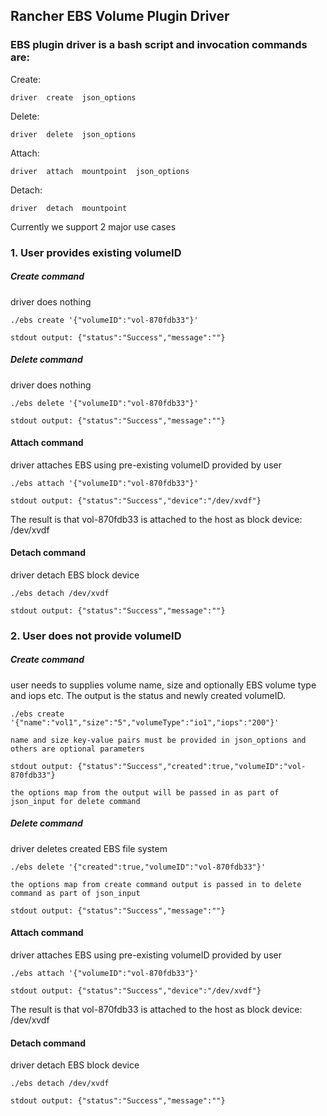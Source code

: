 ## Rancher EBS Volume Plugin Driver

### EBS plugin driver is a bash script and invocation commands are:

Create:
```
driver  create  json_options
```

Delete:
```
driver  delete  json_options
```

Attach:
```
driver  attach  mountpoint  json_options
```

Detach:
```
driver  detach  mountpoint
```

Currently we support 2 major use cases

### 1. User provides existing volumeID

##### Create command
driver does nothing

```
./ebs create '{"volumeID":"vol-870fdb33"}'

stdout output: {"status":"Success","message":""}
```

##### Delete command
driver does nothing

```
./ebs delete '{"volumeID":"vol-870fdb33"}'

stdout output: {"status":"Success","message":""}
```

#### Attach command
driver attaches EBS using pre-existing volumeID provided by user

```
./ebs attach '{"volumeID":"vol-870fdb33"}'

stdout output: {"status":"Success","device":"/dev/xvdf"}
```

The result is that vol-870fdb33 is attached to the host as block device: /dev/xvdf

#### Detach command
driver detach EBS block device

```
./ebs detach /dev/xvdf

stdout output: {"status":"Success","message":""}
```

### 2. User does not provide volumeID

##### Create command
user needs to supplies volume name, size and optionally EBS volume type and iops etc.
The output is the status and newly created volumeID.

```
./ebs create '{"name":"vol1","size":"5","volumeType":"io1","iops":"200"}'

name and size key-value pairs must be provided in json_options and others are optional parameters

stdout output: {"status":"Success","created":true,"volumeID":"vol-870fdb33"}

the options map from the output will be passed in as part of json_input for delete command
```

##### Delete command
driver deletes created EBS file system

```
./ebs delete '{"created":true,"volumeID":"vol-870fdb33"}'

the options map from create command output is passed in to delete command as part of json_input

stdout output: {"status":"Success","message":""}
```

#### Attach command
driver attaches EBS using pre-existing volumeID provided by user

```
./ebs attach '{"volumeID":"vol-870fdb33"}'

stdout output: {"status":"Success","device":"/dev/xvdf"}
```

The result is that vol-870fdb33 is attached to the host as block device: /dev/xvdf

#### Detach command
driver detach EBS block device

```
./ebs detach /dev/xvdf

stdout output: {"status":"Success","message":""}
```